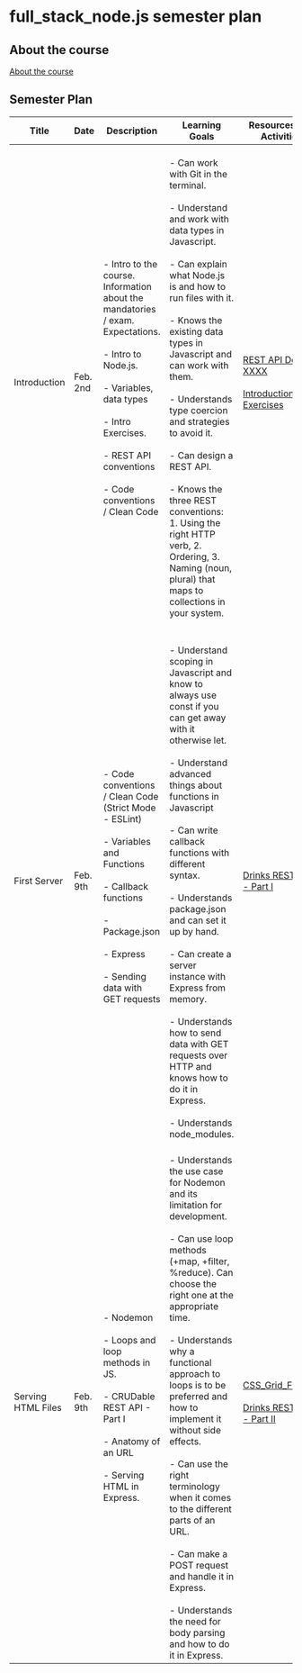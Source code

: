 # full_stack_node.js semester plan

## About the course

[About the course](00._Course_Material/00._Meta_Course_Material/about_the_course.md)

## Semester Plan


| Title | Date | Description | Learning Goals | Resources and Activities |
| --- | --- | --- | --- | --- |
| Introduction | Feb. 2nd | <br>            - Intro to the course. Information about the mandatories / exam. Expectations.<br><br>            - Intro to Node.js.<br><br>            - Variables, data types<br><br>            - Intro Exercises.<br><br>            - REST API conventions<br><br>            - Code conventions / Clean Code<br>         | <br>            - Can work with Git in the terminal. <br><br>            - Understand and work with data types in Javascript. <br><br>            - Can explain what Node.js is and how to run files with it. <br><br>            - Knows the existing data types in Javascript and can work with them.<br><br>            - Understands type coercion and strategies to avoid it. <br><br>            - Can design a REST API.<br><br>            - Knows the three REST conventions: 1. Using the right HTTP verb, 2. Ordering, 3. Naming (noun, plural) that maps to collections in your system.<br>         | [REST API Design XXXX](00._Course_Material/01._Assignments/01._Introduction/REST_API_Design_XXXX_CHOICE_2.md)<br><br>[Introduction Exercises](00._Course_Material/01._Assignments/01._Introduction/Introduction_Exercises.md) |
| First Server | Feb. 9th | <br>            - Code conventions / Clean Code (Strict Mode - ESLint) <br>            <br>            - Variables and Functions <br>            <br>            - Callback functions <br>            <br>            - Package.json <br>            <br>            - Express <br>            <br>            - Sending data with GET requests<br>         | <br><br>            - Understand scoping in Javascript and know to always use const if you can get away with it otherwise let. <br><br>            - Understand advanced things about functions in Javascript<br><br>            - Can write callback functions with different syntax. <br><br>            - Understands package.json and can set it up by hand. <br><br>            - Can create a server instance with Express from memory.<br><br>            - Understands how to send data with GET requests over HTTP and knows how to do it in Express.<br><br>            - Understands node_modules.<br>         | [Drinks REST API - Part I](00._Course_Material/01._Assignments/02._First_Server/Drinks_REST_API_Part_I.md) |
| Serving HTML Files | Feb. 9th | <br>            - Nodemon<br><br>            - Loops and loop methods in JS.<br><br>            - CRUDable REST API - Part I<br><br>            - Anatomy of an URL<br><br>            - Serving HTML in Express.<br>         | <br>        - Understands the use case for Nodemon and its limitation for development. <br><br>        - Can use loop methods (+map, +filter, %reduce). Can choose the right one at the appropriate time. <br><br>        - Understands why a functional approach to loops is to be preferred and how to implement it without side effects. <br><br>        - Can use the right terminology when it comes to the different parts of an URL. <br><br>        - Can make a POST request and handle it in Express. <br><br>        - Understands the need for body parsing and how to do it in Express.<br>         | [CSS_Grid_Flexbox](00._Course_Material/01._Assignments/03._Serving_HTML_Files/CSS_Grid_Flexbox.md)<br><br>[Drinks REST API - Part II](00._Course_Material/01._Assignments/03._Serving_HTML_Files/Drinks_REST_API_Part_II.md) |
